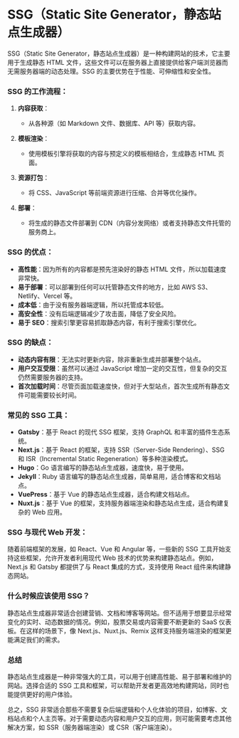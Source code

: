 # SSG（Static Site Generator，静态站点生成器）

SSG（Static Site Generator，静态站点生成器）是一种构建网站的技术，它主要用于生成静态 HTML 文件，这些文件可以在服务器上直接提供给客户端浏览器而无需服务器端的动态处理。SSG 的主要优势在于性能、可伸缩性和安全性。

### SSG 的工作流程：

1. **内容获取**：

   - 从各种源（如 Markdown 文件、数据库、API 等）获取内容。

2. **模板渲染**：

   - 使用模板引擎将获取的内容与预定义的模板相结合，生成静态 HTML 页面。

3. **资源打包**：

   - 将 CSS、JavaScript 等前端资源进行压缩、合并等优化操作。

4. **部署**：
   - 将生成的静态文件部署到 CDN（内容分发网络）或者支持静态文件托管的服务商上。

### SSG 的优点：

- **高性能**：因为所有的内容都是预先渲染好的静态 HTML 文件，所以加载速度非常快。
- **易于部署**：可以部署到任何可以托管静态文件的地方，比如 AWS S3、Netlify、Vercel 等。
- **成本低**：由于没有服务器端逻辑，所以托管成本较低。
- **高安全性**：没有后端逻辑减少了攻击面，降低了安全风险。
- **易于 SEO**：搜索引擎更容易抓取静态内容，有利于搜索引擎优化。

### SSG 的缺点：

- **动态内容有限**：无法实时更新内容，除非重新生成并部署整个站点。
- **用户交互受限**：虽然可以通过 JavaScript 增加一定的交互性，但复杂的交互仍然需要服务器的支持。
- **首次加载时间**：尽管页面加载速度快，但对于大型站点，首次生成所有静态文件可能需要较长时间。

### 常见的 SSG 工具：

- **Gatsby**：基于 React 的现代 SSG 框架，支持 GraphQL 和丰富的插件生态系统。
- **Next.js**：基于 React 的框架，支持 SSR（Server-Side Rendering）、SSG 和 ISR（Incremental Static Regeneration）等多种渲染模式。
- **Hugo**：Go 语言编写的静态站点生成器，速度快，易于使用。
- **Jekyll**：Ruby 语言编写的静态站点生成器，简单易用，适合博客和文档站点。
- **VuePress**：基于 Vue 的静态站点生成器，适合构建文档站点。
- **Nuxt.js**：基于 Vue 的框架，支持服务器端渲染和静态站点生成，适合构建复杂的 Web 应用。

### SSG 与现代 Web 开发：

随着前端框架的发展，如 React、Vue 和 Angular 等，一些新的 SSG 工具开始支持这些框架，允许开发者利用现代 Web 技术的优势来构建静态站点。例如，Next.js 和 Gatsby 都提供了与 React 集成的方式，支持使用 React 组件来构建静态网站。

### 什么时候应该使用 SSG？

静态站点生成器非常适合创建营销、文档和博客等网站。但不适用于想要显示经常变化的实时、动态数据的情况。例如，股票交易或内容需要不断更新的 SaaS 仪表板。在这样的场景下，像 Next.js、Nuxt.js、Remix 这样支持服务端渲染的框架更能满足我们的需求。

### 总结

静态站点生成器是一种非常强大的工具，可以用于创建高性能、易于部署和维护的网站。选择合适的 SSG 工具和框架，可以帮助开发者更高效地构建网站，同时也能提供更好的用户体验。

总之，SSG 非常适合那些不需要复杂后端逻辑和个人化体验的项目，如博客、文档站点和个人主页等。对于需要动态内容和用户交互的应用，则可能需要考虑其他解决方案，如 SSR（服务器端渲染）或 CSR（客户端渲染）。
